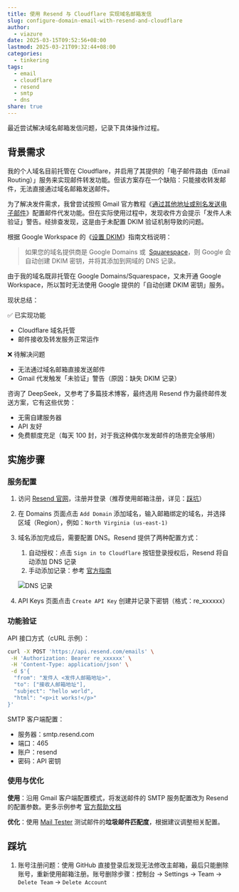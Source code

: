 ```yaml
---
title: 使用 Resend 与 Cloudflare 实现域名邮箱发信
slug: configure-domain-email-with-resend-and-cloudflare
author:
  - viazure
date: 2025-03-15T09:52:56+08:00
lastmod: 2025-03-21T09:32:44+08:00
categories:
  - tinkering
tags:
  - email
  - cloudflare
  - resend
  - smtp
  - dns
share: true
---
```


最近尝试解决域名邮箱发信问题，记录下具体操作过程。

## 背景需求

我的个人域名目前托管在 Cloudflare，并启用了其提供的「电子邮件路由（Email Routing）」服务来实现邮件转发功能。但该方案存在一个缺陷：只能接收转发邮件，无法直接通过域名邮箱发送邮件。

为了解决发件需求，我曾尝试按照 Gmail 官方教程《[通过其他地址或别名发送电子邮件](https://support.google.com/mail/answer/22370)》配置邮件代发功能。但在实际使用过程中，发现收件方会提示「发件人未验证」警告。经排查发现，这是由于未配置 DKIM 验证机制导致的问题。

根据 Google Workspace 的《[设置 DKIM](https://support.google.com/a/answer/174124?sjid=17788796605478889522-NC&rd=1#dkim-check-set-up)》指南文档说明：

> 如果您的域名提供商是 Google Domains 或  [Squarespace](https://squarespace.com/)，则 Google 会自动创建 DKIM 密钥，并将其添加到网域的 DNS 记录。

由于我的域名既非托管在 Google Domains/Squarespace，又未开通 Google Workspace，所以暂时无法使用 Google 提供的「自动创建 DKIM 密钥」服务。

现状总结：

✅ 已实现功能

- Cloudflare 域名托管
- 邮件接收及转发服务正常运作

❌ 待解决问题

- 无法通过域名邮箱直接发送邮件
- Gmail 代发触发「未验证」警告（原因：缺失 DKIM 记录）

咨询了 DeepSeek，又参考了多篇技术博客，最终选用 Resend 作为最终邮件发送方案，它有这些优势：

- 无需自建服务器
- API 友好
- 免费额度充足（每天 100 封，对于我这种偶尔发发邮件的场景完全够用）

## 实施步骤

### 服务配置

1. 访问 [Resend 官网](https://resend.com)，注册并登录（推荐使用邮箱注册，详见：[踩坑](#踩坑)）
2. 在 Domains 页面点击 `Add Domain` 添加域名，输入邮箱绑定的域名，并选择区域（Region），例如：`North Virginia (us-east-1)`
3. 域名添加完成后，需要配置 DNS。Resend 提供了两种配置方式：

   1. 自动授权：点击 `Sign in to Cloudflare` 按钮登录授权后，Resend 将自动添加 DNS 记录
   2. 手动添加记录：参考 [官方指南](https://resend.com/docs/knowledge-base/cloudflare)

   ![DNS 记录](https://webpimg.viazure.cc/250316160031078.png)

4. API Keys 页面点击 `Create API Key` 创建并记录下密钥（格式：re_xxxxxx）

### 功能验证

API 接口方式（cURL 示例）：

```bash
curl -X POST 'https://api.resend.com/emails' \
 -H 'Authorization: Bearer re_xxxxxx' \
 -H 'Content-Type: application/json' \
 -d $'{
  "from": "发件人 <发件人邮箱地址>",
  "to": ["接收人邮箱地址"],
  "subject": "hello world",
  "html": "<p>it works!</p>"
}'
```

SMTP 客户端配置：

- 服务器：smtp.resend.com
- 端口：465
- 账户：resend
- 密码：API 密钥

### 使用与优化

**使用**：沿用 Gmail 客户端配置模式，将发送邮件的 SMTP 服务配置改为 Resend 的配置参数。更多示例参考 [官方帮助文档](https://resend.com/docs/send-with-smtp)

**优化**：使用 [Mail Tester](https://www.mail-tester.com/) 测试邮件的**垃圾邮件匹配度**，根据建议调整相关配置。

## 踩坑

1. 账号注册问题：使用 GitHub 直接登录后发现无法修改主邮箱，最后只能删除账号，重新使用邮箱注册。账号删除步骤：控制台 -> Settings -> Team -> `Delete Team` -> `Delete Account`
